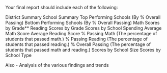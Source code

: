 
Your final report should include each of the following:

District Summary
School Summary
Top Performing Schools (By % Overall Passing)
Bottom Performing Schools (By % Overall Passing)
Math Scores by Grade**
Reading Scores by Grade
Scores by School Spending
Average Math Score
Average Reading Score
% Passing Math (The percentage of students that passed math.)
% Passing Reading (The percentage of students that passed reading.)
% Overall Passing (The percentage of students that passed math and reading.)
Scores by School Size
Scores by School Type


Also - Analysis of the various findings and trends
